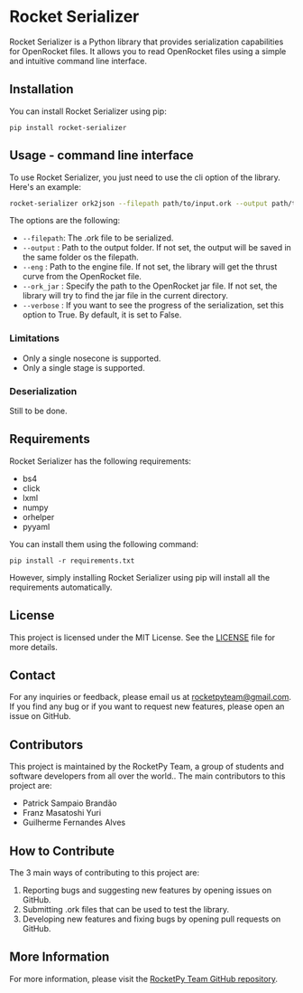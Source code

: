 # Rocket Serializer

Rocket Serializer is a Python library that provides serialization capabilities
for OpenRocket files. It allows you to read OpenRocket files using a simple and
intuitive command line interface.

## Installation

You can install Rocket Serializer using pip:

```shell
pip install rocket-serializer
```

## Usage - command line interface

To use Rocket Serializer, you just need to use the cli option of the library.
Here's an example:

```bash
rocket-serializer ork2json --filepath path/to/input.ork --output path/to/output
```

The options are the following:

- `--filepath`: The .ork file to be serialized.
- `--output` : Path to the output folder. If not set, the output will be saved in the same folder os the filepath.
- `--eng` : Path to the engine file. If not set, the library will get the thrust curve from the OpenRocket file.
- `--ork_jar` : Specify the path to the OpenRocket jar file. If not set, the library will try to find the jar file in the current directory.
- `--verbose` : If you want to see the progress of the serialization, set this option to True. By default, it is set to False.

### Limitations

- Only a single nosecone is supported.
- Only a single stage is supported.

### Deserialization

Still to be done.

## Requirements

Rocket Serializer has the following requirements:

- bs4
- click
- lxml
- numpy
- orhelper
- pyyaml

You can install them using the following command:

```shell
pip install -r requirements.txt
```

However, simply installing Rocket Serializer using pip will install all the
requirements automatically.

## License

This project is licensed under the MIT License. See the [LICENSE](LICENSE) file for more details.

## Contact

For any inquiries or feedback, please email us at [rocketpyteam@gmail.com](mailto:rocketpyteam@gmail.com).
If you find any bug or if you want to request new features, please open an issue
on GitHub.

## Contributors

This project is maintained by the RocketPy Team, a group of students and
software developers from all over the world.. The main contributors to this
project are:

- Patrick Sampaio Brandão
- Franz Masatoshi Yuri
- Guilherme Fernandes Alves

## How to Contribute

The 3 main ways of contributing to this project are:

1. Reporting bugs and suggesting new features by opening issues on GitHub.
2. Submitting .ork files that can be used to test the library.
3. Developing new features and fixing bugs by opening pull requests on GitHub.

## More Information

For more information, please visit the [RocketPy Team GitHub repository](https://github.com/RocketPy-Team/OpenRocketSerializer).